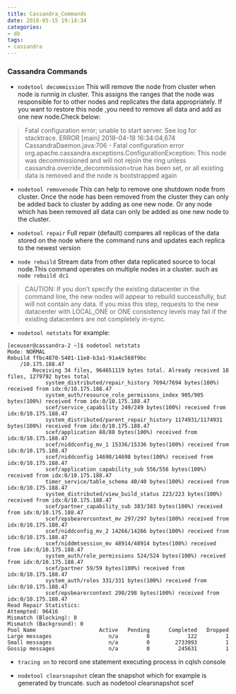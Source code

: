 ```yaml
---
title: Cassandra_Commands
date: 2018-05-15 19:14:34
categories:
- db
tags:
- cassandra
---
```

### Cassandra Commands

- `nodetool decommission`  This will remove the node from cluster when node is runnig in cluster.
This assigns the ranges that the node was responsible for to other nodes and replicates the data appropriately.
If you want to restore this node ,you need to remove all data and add as one new node.Check below:

>Fatal configuration error; unable to start server.  See log for stacktrace.
>ERROR [main] 2018-04-18 16:34:04,674 CassandraDaemon.java:706 - Fatal configuration error
>org.apache.cassandra.exceptions.ConfigurationException: This node was decommissioned and will not rejoin the ring unless cassandra.override_decommission=true has been set, or all existing data is removed and the node is bootstrapped again


- `nodetool removenode` This can help to remove one shutdown node from cluster.
Once the node has been removed from the cluster they can only be added back to cluster by adding as one new node.
Or any node which has been removed all data can only be added as one new node to the cluster.


- `nodetool repair`
Full repair (default) compares all replicas of the data stored on the node where the command runs and updates each replica to the newest version

- `node rebuild`  Stream data from other data replicated source to local node.This command operates on multiple nodes in a cluster.
such as `node rebuild dc1` 


>CAUTION:
>If you don't specify the existing datacenter in the command line, the new nodes will appear to rebuild successfully, but will not contain any data.
>If you miss this step, requests to the new datacenter with LOCAL_ONE or ONE consistency levels may fail if the existing datacenters are not completely in-sync.




- `nodetool netstats`
for example:
```
[eceuser@cassandra-2 ~]$ nodetool netstats
Mode: NORMAL
Rebuild ffbc4870-5401-11e8-b3a1-91a4c568f9bc
    /10.175.188.47
        Receiving 34 files, 964651119 bytes total. Already received 18 files, 1279792 bytes total
            system_distributed/repair_history 7694/7694 bytes(100%) received from idx:0/10.175.188.47
            system_auth/resource_role_permissons_index 905/905 bytes(100%) received from idx:0/10.175.188.47
            scef/service_capability 249/249 bytes(100%) received from idx:0/10.175.188.47
            system_distributed/parent_repair_history 1174931/1174931 bytes(100%) received from idx:0/10.175.188.47
            scef/application 88/88 bytes(100%) received from idx:0/10.175.188.47
            scef/niddconfig_mv_1 15336/15336 bytes(100%) received from idx:0/10.175.188.47
            scef/niddconfig 14698/14698 bytes(100%) received from idx:0/10.175.188.47
            scef/application_capability_sub 556/556 bytes(100%) received from idx:0/10.175.188.47
            timer_service/table_schema 40/40 bytes(100%) received from idx:0/10.175.188.47
            system_distributed/view_build_status 223/223 bytes(100%) received from idx:0/10.175.188.47
            scef/partner_capability_sub 383/383 bytes(100%) received from idx:0/10.175.188.47
            scef/epsbearercontext_mv 297/297 bytes(100%) received from idx:0/10.175.188.47
            scef/niddconfig_mv_2 14266/14266 bytes(100%) received from idx:0/10.175.188.47
            scef/niddmtsession_mv 48914/48914 bytes(100%) received from idx:0/10.175.188.47
            system_auth/role_permissions 524/524 bytes(100%) received from idx:0/10.175.188.47
            scef/partner 59/59 bytes(100%) received from idx:0/10.175.188.47
            system_auth/roles 331/331 bytes(100%) received from idx:0/10.175.188.47
            scef/epsbearercontext 298/298 bytes(100%) received from idx:0/10.175.188.47
Read Repair Statistics:
Attempted: 96416
Mismatch (Blocking): 0
Mismatch (Background): 0
Pool Name                    Active   Pending      Completed   Dropped
Large messages                  n/a         0            122         1
Small messages                  n/a         0        2733993         1
Gossip messages                 n/a         0         245631         1
```

- `tracing on` to record one statement executing process in cqlsh console

- `nodetool clearsnapshot`  clean the snapshot which for example is generated by truncate.
    such as nodetool clearsnapshot scef



